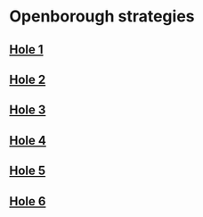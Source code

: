 # Openborough strategies

## [Hole 1](openborough/1.md)
## [Hole 2](openborough/2.md)
## [Hole 3](openborough/3.md)
## [Hole 4](openborough/4.md)
## [Hole 5](openborough/5.md)
## [Hole 6](openborough/6.md)
